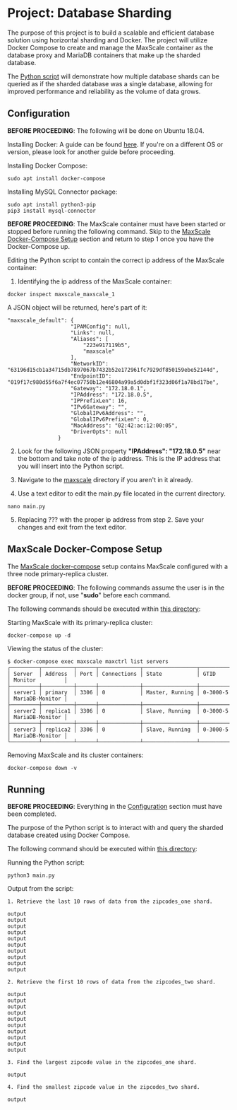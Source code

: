 # Project: Database Sharding

The purpose of this project is to build a scalable and efficient database solution using horizontal sharding and Docker. The project will utilize Docker Compose to create and manage the MaxScale container as the database proxy and MariaDB containers that make up the sharded database.

The [Python script](./maxscale/main.py) will demonstrate how multiple database shards can be queried as if the sharded database was a single database, allowing for improved performance and reliability as the volume of data grows.

## Configuration

**BEFORE PROCEEDING**: The following will be done on Ubuntu 18.04.

Installing Docker:
A guide can be found [here](https://www.digitalocean.com/community/tutorials/how-to-install-and-use-docker-on-ubuntu-18-04). If you're on a different OS or version, please look for another guide before proceeding.

Installing Docker Compose:
```
sudo apt install docker-compose
```

Installing MySQL Connector package:
```
sudo apt install python3-pip
pip3 install mysql-connector
```

**BEFORE PROCEEDING**: The MaxScale container must have been started or stopped before running the following command. Skip to the [MaxScale Docker-Compose Setup](https://github.com/6ri4n/maxscale-docker#maxscale-docker-compose-setup) section and return to step 1 once you have the Docker-Compose up.

Editing the Python script to contain the correct ip address of the MaxScale container:

1. Identifying the ip address of the MaxScale container:
```
docker inspect maxscale_maxscale_1
```

A JSON object will be returned, here's part of it:
```
"maxscale_default": {
                    "IPAMConfig": null,
                    "Links": null,
                    "Aliases": [
                        "223e917119b5",
                        "maxscale"
                    ],
                    "NetworkID": "63196d15cb1a34715db7897067b7432b52e172961fc7929df850159ebe52144d",
                    "EndpointID": "019f17c980d55f6a7f4ec07750b12e46804a99a5d0dbf1f323d06f1a78bd17be",
                    "Gateway": "172.18.0.1",
                    "IPAddress": "172.18.0.5",
                    "IPPrefixLen": 16,
                    "IPv6Gateway": "",
                    "GlobalIPv6Address": "",
                    "GlobalIPv6PrefixLen": 0,
                    "MacAddress": "02:42:ac:12:00:05",
                    "DriverOpts": null
                }
```

2. Look for the following JSON property **"IPAddress": "172.18.0.5"** near the bottom and take note of the ip address. This is the IP address that you will insert into the Python script.

3. Navigate to the [maxscale](./maxscale/) directory if you aren't in it already.

4. Use a text editor to edit the main.py file located in the current directory.
```
nano main.py
```

5. Replacing ??? with the proper ip address from step 2. Save your changes and exit from the text editor.

## MaxScale Docker-Compose Setup

The [MaxScale docker-compose](./maxscale/docker-compose.yml) setup contains MaxScale
configured with a three node primary-replica cluster. 

**BEFORE PROCEEDING**: The following commands assume the user is in the docker group, if not, use "**sudo**" before each command.

The following commands should be executed within [this directory](./maxscale/):

Starting MaxScale with its primary-replica cluster:
```
docker-compose up -d
```

Viewing the status of the cluster:
```
$ docker-compose exec maxscale maxctrl list servers
┌─────────┬──────────┬──────┬─────────────┬─────────────────┬──────────┬─────────────────┐
│ Server  │ Address  │ Port │ Connections │ State           │ GTID     │ Monitor         │
├─────────┼──────────┼──────┼─────────────┼─────────────────┼──────────┼─────────────────┤
│ server1 │ primary  │ 3306 │ 0           │ Master, Running │ 0-3000-5 │ MariaDB-Monitor │
├─────────┼──────────┼──────┼─────────────┼─────────────────┼──────────┼─────────────────┤
│ server2 │ replica1 │ 3306 │ 0           │ Slave, Running  │ 0-3000-5 │ MariaDB-Monitor │
├─────────┼──────────┼──────┼─────────────┼─────────────────┼──────────┼─────────────────┤
│ server3 │ replica2 │ 3306 │ 0           │ Slave, Running  │ 0-3000-5 │ MariaDB-Monitor │
└─────────┴──────────┴──────┴─────────────┴─────────────────┴──────────┴─────────────────┘
```

Removing MaxScale and its cluster containers:
```
docker-compose down -v
```

## Running

**BEFORE PROCEEDING**: Everything in the [Configuration](https://github.com/6ri4n/maxscale-docker#configuration) section must have been completed.

The purpose of the Python script is to interact with and query the sharded database created using Docker Compose.

The following command should be executed within [this directory](./maxscale/):

Running the Python script:
```
python3 main.py
```

Output from the script:
```
1. Retrieve the last 10 rows of data from the zipcodes_one shard.

output
output
output
output
output
output
output
output
output
output

2. Retrieve the first 10 rows of data from the zipcodes_two shard.

output
output
output
output
output
output
output
output
output
output

3. Find the largest zipcode value in the zipcodes_one shard.

output

4. Find the smallest zipcode value in the zipcodes_two shard.

output
```